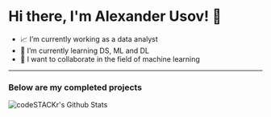 # Hi there, I'm Alexander Usov! 👋

- 📈 I’m currently working as a data analyst
- 🧠 I’m currently learning DS, ML and DL
- 🤝 I want to collaborate in the field of machine learning

---
### Below are my completed projects

<img align="left" alt="codeSTACKr's Github Stats" src="https://github-readme-stats.vercel.app/api?username=UsovAlexander&show_icons=true&hide_border=true" />

